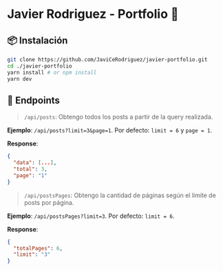 # Javier Rodriguez - Portfolio 💼

## 📦 Instalación

```sh
git clone https://github.com/JaviCeRodriguez/javier-portfolio.git
cd ./javier-portfolio
yarn install # or npm install
yarn dev
```

## 📝 Endpoints

> `/api/posts`: Obtengo todos los posts a partir de la query realizada.

**Ejemplo**: `/api/posts?limit=3&page=1`. Por defecto: `limit = 6` y `page = 1`.

**Response**: 
```json
{
  "data": [...],
  "total": 3,
  "page": "1"
}
```

> `/api/postsPages`: Obtengo la cantidad de páginas según el límite de posts por página.

**Ejemplo**: `/api/postsPages?limit=3`. Por defecto: `limit = 6`.

**Response**:
```json
{
  "totalPages": 6,
  "limit": "3"
}
```